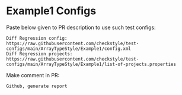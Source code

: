 # Example1 Configs
Paste below given to PR description to use such test configs:
```
Diff Regression config: https://raw.githubusercontent.com/checkstyle/test-configs/main/ArrayTypeStyle/Example1/config.xml
Diff Regression projects: https://raw.githubusercontent.com/checkstyle/test-configs/main/ArrayTypeStyle/Example1/list-of-projects.properties
```
Make comment in PR:
```
Github, generate report
```
